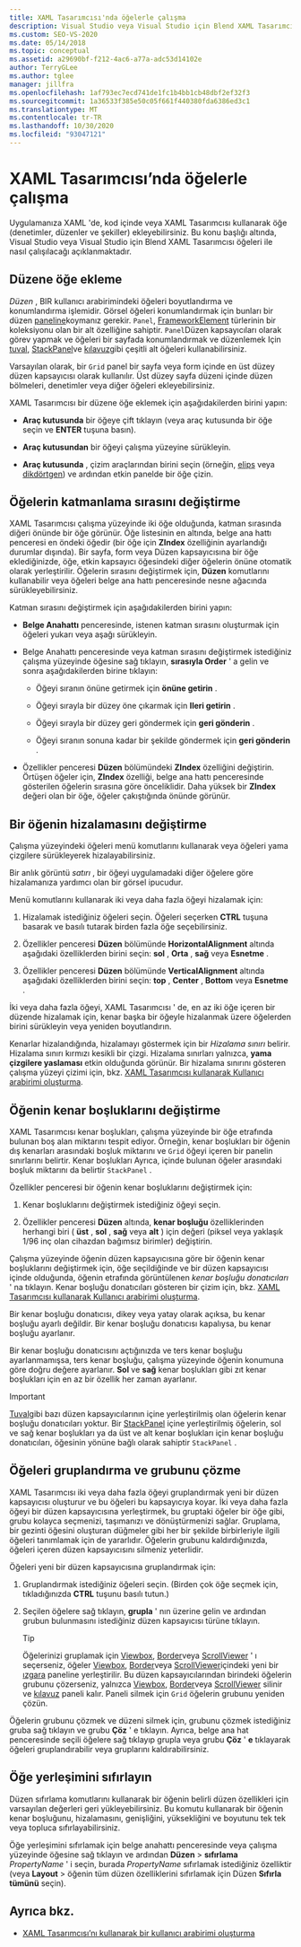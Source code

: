 ```yaml
---
title: XAML Tasarımcısı'nda öğelerle çalışma
description: Visual Studio veya Visual Studio için Blend XAML Tasarımcısı öğelerle çalışmayı öğrenin.
ms.custom: SEO-VS-2020
ms.date: 05/14/2018
ms.topic: conceptual
ms.assetid: a29690bf-f212-4ac6-a77a-adc53d14102e
author: TerryGLee
ms.author: tglee
manager: jillfra
ms.openlocfilehash: 1af793ec7ecd741de1fc1b4bb1cb48dbf2ef32f3
ms.sourcegitcommit: 1a36533f385e50c05f661f440380fda6386ed3c1
ms.translationtype: MT
ms.contentlocale: tr-TR
ms.lasthandoff: 10/30/2020
ms.locfileid: "93047121"
---
```

# <a name="work-with-elements-in-xaml-designer"></a>XAML Tasarımcısı’nda öğelerle çalışma

Uygulamanıza XAML 'de, kod içinde veya XAML Tasarımcısı kullanarak öğe (denetimler, düzenler ve şekiller) ekleyebilirsiniz. Bu konu başlığı altında, Visual Studio veya Visual Studio için Blend XAML Tasarımcısı öğeleri ile nasıl çalışılacağı açıklanmaktadır.

## <a name="add-an-element-to-a-layout"></a>Düzene öğe ekleme

*Düzen* , BIR kullanıcı arabirimindeki öğeleri boyutlandırma ve konumlandırma işlemidir. Görsel öğeleri konumlandırmak için bunları bir düzen [paneline](xref:Windows.UI.Xaml.Controls.Panel)koymanız gerekir. `Panel`, [FrameworkElement](xref:Windows.UI.Xaml.FrameworkElement) türlerinin bir koleksiyonu olan bir alt özelliğine sahiptir. `Panel`Düzen kapsayıcıları olarak görev yapmak ve öğeleri bir sayfada konumlandırmak ve düzenlemek Için [tuval](xref:Windows.UI.Xaml.Controls.Canvas), [StackPanel](xref:Windows.UI.Xaml.Controls.StackPanel)ve [kılavuz](xref:Windows.UI.Xaml.Controls.Grid)gibi çeşitli alt öğeleri kullanabilirsiniz.

Varsayılan olarak, bir `Grid` panel bir sayfa veya form içinde en üst düzey düzen kapsayıcısı olarak kullanılır. Üst düzey sayfa düzeni içinde düzen bölmeleri, denetimler veya diğer öğeleri ekleyebilirsiniz.

XAML Tasarımcısı bir düzene öğe eklemek için aşağıdakilerden birini yapın:

- **Araç kutusunda** bir öğeye çift tıklayın (veya araç kutusunda bir öğe seçin ve **ENTER** tuşuna basın).

- **Araç kutusundan** bir öğeyi çalışma yüzeyine sürükleyin.

- **Araç kutusunda** , çizim araçlarından birini seçin (örneğin, [elips](xref:Windows.UI.Xaml.Shapes.Ellipse) veya [dikdörtgen](xref:Windows.UI.Xaml.Shapes.Rectangle)) ve ardından etkin panelde bir öğe çizin.

## <a name="change-the-layering-order-of-elements"></a>Öğelerin katmanlama sırasını değiştirme

XAML Tasarımcısı çalışma yüzeyinde iki öğe olduğunda, katman sırasında diğeri önünde bir öğe görünür. Öğe listesinin en altında, belge ana hattı penceresi en öndeki öğedir (bir öğe için **ZIndex** özelliğinin ayarlandığı durumlar dışında). Bir sayfa, form veya Düzen kapsayıcısına bir öğe eklediğinizde, öğe, etkin kapsayıcı öğesindeki diğer öğelerin önüne otomatik olarak yerleştirilir. Öğelerin sırasını değiştirmek için, **Düzen** komutlarını kullanabilir veya öğeleri belge ana hattı penceresinde nesne ağacında sürükleyebilirsiniz.

Katman sırasını değiştirmek için aşağıdakilerden birini yapın:

- **Belge Anahattı** penceresinde, istenen katman sırasını oluşturmak için öğeleri yukarı veya aşağı sürükleyin.

- Belge Anahattı penceresinde veya katman sırasını değiştirmek istediğiniz çalışma yüzeyinde öğesine sağ tıklayın, **sırasıyla Order** ' a gelin ve sonra aşağıdakilerden birine tıklayın:

  - Öğeyi sıranın önüne getirmek için **önüne getirin** .

  - Öğeyi sırayla bir düzey öne çıkarmak için **Ileri getirin** .

  - Öğeyi sırayla bir düzey geri göndermek için **geri gönderin** .

  - Öğeyi sıranın sonuna kadar bir şekilde göndermek için **geri gönderin** .

- Özellikler penceresi **Düzen** bölümündeki **ZIndex** özelliğini değiştirin. Örtüşen öğeler için, **ZIndex** özelliği, belge ana hattı penceresinde gösterilen öğelerin sırasına göre önceliklidir. Daha yüksek bir **ZIndex** değeri olan bir öğe, öğeler çakıştığında önünde görünür.

## <a name="change-the-alignment-of-an-element"></a>Bir öğenin hizalamasını değiştirme

Çalışma yüzeyindeki öğeleri menü komutlarını kullanarak veya öğeleri yama çizgilere sürükleyerek hizalayabilirsiniz.

Bir anlık görüntü *satırı* , bir öğeyi uygulamadaki diğer öğelere göre hizalamanıza yardımcı olan bir görsel ipucudur.

Menü komutlarını kullanarak iki veya daha fazla öğeyi hizalamak için:

1. Hizalamak istediğiniz öğeleri seçin. Öğeleri seçerken **CTRL** tuşuna basarak ve basılı tutarak birden fazla öğe seçebilirsiniz.

2. Özellikler penceresi **Düzen** bölümünde **HorizontalAlignment** altında aşağıdaki özelliklerden birini seçin: **sol** , **Orta** , **sağ** veya **Esnetme** .

3. Özellikler penceresi **Düzen** bölümünde **VerticalAlignment** altında aşağıdaki özelliklerden birini seçin: **top** , **Center** , **Bottom** veya **Esnetme** .

İki veya daha fazla öğeyi, XAML Tasarımcısı ' de, en az iki öğe içeren bir düzende hizalamak için, kenar başka bir öğeyle hizalanmak üzere öğelerden birini sürükleyin veya yeniden boyutlandırın.

Kenarlar hizalandığında, hizalamayı göstermek için bir *Hizalama sınırı* belirir. Hizalama sınırı kırmızı kesikli bir çizgi. Hizalama sınırları yalnızca, **yama çizgilere yaslaması** etkin olduğunda görünür. Bir hizalama sınırını gösteren çalışma yüzeyi çizimi için, bkz. [XAML Tasarımcısı kullanarak Kullanıcı arabirimi oluşturma](../xaml-tools/creating-a-ui-by-using-xaml-designer-in-visual-studio.md).

## <a name="change-an-elements-margins"></a>Öğenin kenar boşluklarını değiştirme

XAML Tasarımcısı kenar boşlukları, çalışma yüzeyinde bir öğe etrafında bulunan boş alan miktarını tespit ediyor. Örneğin, kenar boşlukları bir öğenin dış kenarları arasındaki boşluk miktarını ve  `Grid` öğeyi içeren bir panelin sınırlarını belirtir. Kenar boşlukları Ayrıca, içinde bulunan öğeler arasındaki boşluk miktarını da belirtir `StackPanel` .

Özellikler penceresi bir öğenin kenar boşluklarını değiştirmek için:

1. Kenar boşluklarını değiştirmek istediğiniz öğeyi seçin.

2. Özellikler penceresi **Düzen** altında, **kenar boşluğu** özelliklerinden herhangi biri ( **üst** , **sol** , **sağ** veya **alt** ) için değeri (piksel veya yaklaşık 1/96 inç olan cihazdan bağımsız birimler) değiştirin.

Çalışma yüzeyinde öğenin düzen kapsayıcısına göre bir öğenin kenar boşluklarını değiştirmek için, öğe seçildiğinde ve bir düzen kapsayıcısı içinde olduğunda, öğenin etrafında görüntülenen *kenar boşluğu donatıcıları* ' na tıklayın. Kenar boşluğu donatıcıları gösteren bir çizim için, bkz. [XAML Tasarımcısı kullanarak Kullanıcı arabirimi oluşturma](../xaml-tools/creating-a-ui-by-using-xaml-designer-in-visual-studio.md).

Bir kenar boşluğu donatıcısı, dikey veya yatay olarak açıksa, bu kenar boşluğu ayarlı değildir. Bir kenar boşluğu donatıcısı kapalıysa, bu kenar boşluğu ayarlanır.

Bir kenar boşluğu donatıcısını açtığınızda ve ters kenar boşluğu ayarlanmamışsa, ters kenar boşluğu, çalışma yüzeyinde öğenin konumuna göre doğru değere ayarlanır. **Sol** ve **sağ** kenar boşlukları gibi zıt kenar boşlukları için en az bir özellik her zaman ayarlanır.

> [!IMPORTANT]
> [Tuval](xref:Windows.UI.Xaml.Controls.Canvas)gibi bazı düzen kapsayıcılarının içine yerleştirilmiş olan öğelerin kenar boşluğu donatıcıları yoktur. Bir [StackPanel](xref:Windows.UI.Xaml.Controls.StackPanel) içine yerleştirilmiş öğelerin, sol ve sağ kenar boşlukları ya da üst ve alt kenar boşlukları için kenar boşluğu donatıcıları, öğesinin yönüne bağlı olarak sahiptir `StackPanel` .

## <a name="group-and-ungroup-elements"></a>Öğeleri gruplandırma ve grubunu çözme

XAML Tasarımcısı iki veya daha fazla öğeyi gruplandırmak yeni bir düzen kapsayıcısı oluşturur ve bu öğeleri bu kapsayıcıya koyar. İki veya daha fazla öğeyi bir düzen kapsayıcısına yerleştirmek, bu gruptaki öğeler bir öğe gibi, grubu kolayca seçmenizi, taşımanızı ve dönüştürmenizi sağlar. Gruplama, bir gezinti öğesini oluşturan düğmeler gibi her bir şekilde birbirleriyle ilgili öğeleri tanımlamak için de yararlıdır. Öğelerin grubunu kaldırdığınızda, öğeleri içeren düzen kapsayıcısını silmeniz yeterlidir.

Öğeleri yeni bir düzen kapsayıcısına gruplandırmak için:

1. Gruplandırmak istediğiniz öğeleri seçin. (Birden çok öğe seçmek için, tıkladığınızda **CTRL** tuşunu basılı tutun.)

2. Seçilen öğelere sağ tıklayın, **grupla** ' nın üzerine gelin ve ardından grubun bulunmasını istediğiniz düzen kapsayıcısı türüne tıklayın.

    > [!TIP]
    > Öğelerinizi gruplamak için [Viewbox](xref:Windows.UI.Xaml.Controls.Viewbox), [Border](xref:Windows.UI.Xaml.Controls.Border)veya [ScrollViewer](xref:Windows.UI.Xaml.Controls.ScrollViewer) ' ı seçerseniz, öğeler [Viewbox](xref:Windows.UI.Xaml.Controls.Viewbox), [Border](xref:Windows.UI.Xaml.Controls.Border)veya [ScrollViewer](xref:Windows.UI.Xaml.Controls.ScrollViewer)içindeki yeni bir [ızgara](xref:Windows.UI.Xaml.Controls.Grid) paneline yerleştirilir. Bu düzen kapsayıcılarından birindeki öğelerin grubunu çözerseniz, yalnızca [Viewbox](xref:Windows.UI.Xaml.Controls.Viewbox), [Border](xref:Windows.UI.Xaml.Controls.Border)veya [ScrollViewer](xref:Windows.UI.Xaml.Controls.ScrollViewer) silinir ve [kılavuz](xref:Windows.UI.Xaml.Controls.Grid) paneli kalır. Paneli silmek için `Grid` öğelerin grubunu yeniden çözün.

Öğelerin grubunu çözmek ve düzeni silmek için, grubunu çözmek istediğiniz gruba sağ tıklayın ve grubu **Çöz** ' e tıklayın. Ayrıca, belge ana hat penceresinde seçili öğelere sağ tıklayıp grupla veya grubu **Çöz** ' **e** tıklayarak öğeleri gruplandırabilir veya gruplarını kaldırabilirsiniz.

## <a name="reset-the-element-layout"></a>Öğe yerleşimini sıfırlayın

Düzen sıfırlama komutlarını kullanarak bir öğenin belirli düzen özellikleri için varsayılan değerleri geri yükleyebilirsiniz. Bu komutu kullanarak bir öğenin kenar boşluğunu, hizalamasını, genişliğini, yüksekliğini ve boyutunu tek tek veya topluca sıfırlayabilirsiniz.

Öğe yerleşimini sıfırlamak için belge anahattı penceresinde veya çalışma yüzeyinde öğesine sağ tıklayın ve ardından **Düzen**  >  **sıfırlama** *PropertyName* ' i seçin, burada *PropertyName* sıfırlamak istediğiniz özelliktir (veya **Layout**  >  öğenin tüm düzen özelliklerini sıfırlamak için Düzen **Sıfırla tümünü** seçin).

## <a name="see-also"></a>Ayrıca bkz.

- [XAML Tasarımcısı’nı kullanarak bir kullanıcı arabirimi oluşturma](../xaml-tools/creating-a-ui-by-using-xaml-designer-in-visual-studio.md)
